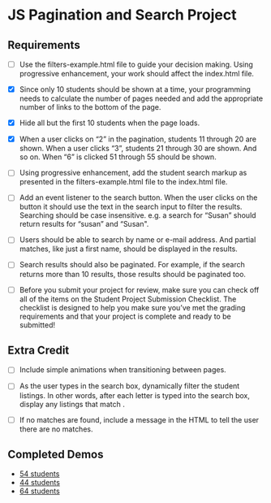 JS Pagination and Search Project
================================

## Requirements

- [ ] Use the filters-example.html file to guide your decision making. Using progressive enhancement, your work should affect the index.html file.

- [x] Since only 10 students should be shown at a time, your programming needs to calculate the number of pages needed and add the appropriate number of links to the bottom of the page.

- [x] Hide all but the first 10 students when the page loads.

- [x] When a user clicks on “2” in the pagination, students 11 through 20 are shown. When a user clicks “3”, students 21 through 30 are shown. And so on. When “6” is clicked 51 through 55 should be shown.

- [ ] Using progressive enhancement, add the student search markup as presented in the filters-example.html file to the index.html file.

- [ ] Add an event listener to the search button. When the user clicks on the button it should use the text in the search input to filter the results. Searching should be case insensitive. e.g. a search for “Susan” should return results for “susan” and “Susan".

- [ ] Users should be able to search by name or e-mail address. And partial matches, like just a first name, should be displayed in the results.

- [ ] Search results should also be paginated. For example, if the search returns more than 10 results, those results should be paginated too.

- [ ] Before you submit your project for review, make sure you can check off all of the items on the Student Project Submission Checklist. The checklist is designed to help you make sure you’ve met the grading requirements and that your project is complete and ready to be submitted!


## Extra Credit

- [ ] Include simple animations when transitioning between pages.

- [ ] As the user types in the search box, dynamically filter the student listings. In other words, after each letter is typed into the search box, display any listings that match .

- [ ] If no matches are found, include a message in the HTML to tell the user there are no matches.

## Completed Demos
- [54 students](https://somecallmejosh.github.io/pagination-filter/)
- [44 students](https://somecallmejosh.github.io/pagination-filter/samples/44contacts.html)
- [64 students](https://somecallmejosh.github.io/pagination-filter/samples/64contacts.html)
